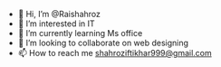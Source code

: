 - 👋 Hi, I’m @Raishahroz
- 👀 I’m interested in IT
- 🌱 I’m currently learning Ms office
- 💞️ I’m looking to collaborate on web designing 
- 📫 How to reach me shahroziftikhar999@gmail.com 


<!---
Raishahroz/Raishahroz is a ✨ special ✨ repository because its `README.md` (this file) appears on your GitHub profile.
You can click the Preview link to take a look at your changes.
--->
